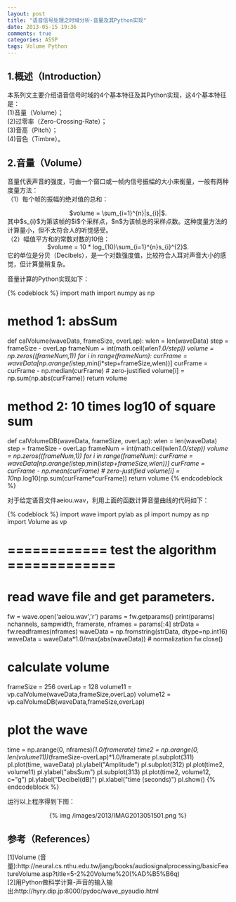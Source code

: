 ```yaml
---
layout: post
title: "语音信号处理之时域分析-音量及其Python实现"
date: 2013-05-15 19:36
comments: true
categories: ASSP
tags: Volume Python
---
```

<h2>1.概述（Introduction）</h2>
<p>本系列文主要介绍语音信号时域的4个基本特征及其Python实现，这4个基本特征是：</br>
(1)音量（Volume）；</br>
(2)过零率（Zero-Crossing-Rate）；</br>
(3)音高（Pitch）；</br>
(4)音色（Timbre）。
</p>

<h2>2.音量（Volume）</h2>
<p>音量代表声音的强度，可由一个窗口或一帧内信号振幅的大小来衡量，一般有两种度量方法：</br>
（1）每个帧的振幅的绝对值的总和：
<center>$volume = \sum_{i=1}^{n}|s_{i}|$.</center>
其中$s_{i}$为第该帧的$i$个采样点，$n$为该帧总的采样点数。这种度量方法的计算量小，但不太符合人的听觉感受。</br>
（2）幅值平方和的常数对数的10倍：
<center>$volume = 10 * log_{10}\sum_{i=1}^{n}s_{i}^{2}$.</center>
它的单位是分贝（Decibels），是一个对数强度值，比较符合人耳对声音大小的感觉，但计算量稍复杂。
</p>
<!--more-->
<p>音量计算的Python实现如下：</p>
{% codeblock %}
import math
import numpy as np

# method 1: absSum
def calVolume(waveData, frameSize, overLap):
    wlen = len(waveData)
    step = frameSize - overLap
    frameNum = int(math.ceil(wlen*1.0/step))
    volume = np.zeros((frameNum,1))
    for i in range(frameNum):
        curFrame = waveData[np.arange(i*step,min(i*step+frameSize,wlen))]
        curFrame = curFrame - np.median(curFrame) # zero-justified
        volume[i] = np.sum(np.abs(curFrame))
    return volume

# method 2: 10 times log10 of square sum
def calVolumeDB(waveData, frameSize, overLap):
    wlen = len(waveData)
    step = frameSize - overLap
    frameNum = int(math.ceil(wlen*1.0/step))
    volume = np.zeros((frameNum,1))
    for i in range(frameNum):
        curFrame = waveData[np.arange(i*step,min(i*step+frameSize,wlen))]
        curFrame = curFrame - np.mean(curFrame) # zero-justified
        volume[i] = 10*np.log10(np.sum(curFrame*curFrame))
    return volume
{% endcodeblock %}

<p>对于给定语音文件aeiou.wav，利用上面的函数计算音量曲线的代码如下：</p>
{% codeblock %}
import wave
import pylab as pl
import numpy as np
import Volume as vp

# ============ test the algorithm =============
# read wave file and get parameters.
fw = wave.open('aeiou.wav','r')
params = fw.getparams()
print(params)
nchannels, sampwidth, framerate, nframes = params[:4]
strData = fw.readframes(nframes)
waveData = np.fromstring(strData, dtype=np.int16)
waveData = waveData*1.0/max(abs(waveData))  # normalization
fw.close()

# calculate volume
frameSize = 256
overLap = 128
volume11 = vp.calVolume(waveData,frameSize,overLap)
volume12 = vp.calVolumeDB(waveData,frameSize,overLap)

# plot the wave
time = np.arange(0, nframes)*(1.0/framerate)
time2 = np.arange(0, len(volume11))*(frameSize-overLap)*1.0/framerate
pl.subplot(311)
pl.plot(time, waveData)
pl.ylabel("Amplitude")
pl.subplot(312)
pl.plot(time2, volume11)
pl.ylabel("absSum")
pl.subplot(313)
pl.plot(time2, volume12, c="g")
pl.ylabel("Decibel(dB)")
pl.xlabel("time (seconds)")
pl.show()
{% endcodeblock %}
<p>运行以上程序得到下图：
<center>{% img /images/2013/IMAG2013051501.png %}</center>
</p>

<h2>参考（References）</h2>
<p>[1]Volume (音量):http://neural.cs.nthu.edu.tw/jang/books/audiosignalprocessing/basicFeatureVolume.asp?title=5-2%20Volume%20(%AD%B5%B6q)</br>
[2]用Python做科学计算-声音的输入输出:http://hyry.dip.jp:8000/pydoc/wave_pyaudio.html</p>